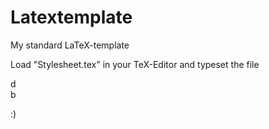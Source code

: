 Latextemplate
=============

My standard LaTeX-template

Load "Stylesheet.tex" in your TeX-Editor and typeset the file

d<br>b

:)
